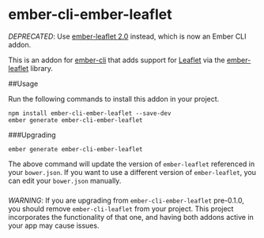 ember-cli-ember-leaflet
=======================

_DEPRECATED_: Use [ember-leaflet 2.0](https://github.com/miguelcobain/ember-leaflet) instead, which is now an Ember CLI addon.

This is an addon for [ember-cli](http://iamstef.net/ember-cli/) that adds support for [Leaflet](https://github.com/Leaflet/Leaflet) via the [ember-leaflet](https://github.com/gabesmed/ember-leaflet) library.

##Usage

Run the following commands to install this addon in your project.
```
npm install ember-cli-ember-leaflet --save-dev
ember generate ember-cli-ember-leaflet
```

###Upgrading
```
ember generate ember-cli-ember-leaflet
```
The above command will update the version of `ember-leaflet` referenced in your `bower.json`. If you want to use a different version of `ember-leaflet`, you can edit your `bower.json` manually.

###

_WARNING_: If you are upgrading from `ember-cli-ember-leaflet` pre-0.1.0, you should remove `ember-cli-leaflet` from your project. This project incorporates the functionality of that one, and having both addons active in your app may cause issues.
